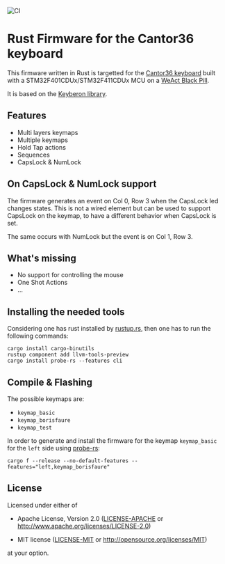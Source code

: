 ![CI](https://github.com/borisfaure/cantor36-rs/actions/workflows/ci.yml/badge.svg)

# Rust Firmware for the Cantor36 keyboard

This firmware written in Rust is targetted for the
[Cantor36 keyboard](https://github.com/borisfaure/cantor36) built with a
STM32F401CDUx/STM32F411CDUx MCU on a [WeAct Black Pill](https://stm32-base.org/boards/STM32F411CEU6-WeAct-Black-Pill-V2.0.html).

It is based on the [Keyberon library](https://github.com/TeXitoi/keyberon).

## Features

- Multi layers keymaps
- Multiple keymaps
- Hold Tap actions
- Sequences
- CapsLock & NumLock

## On CapsLock & NumLock support

The firmware generates an event on Col 0, Row 3 when the CapsLock led changes
states.  This is not a wired element but can be used to support CapsLock on
the keymap, to have a different behavior when CapsLock is set.

The same occurs with NumLock but the event is on Col 1, Row 3.

## What's missing

- No support for controlling the mouse
- One Shot Actions
- ...


## Installing the needed tools

Considering one has rust installed by [rustup.rs](https://rustup.rs), then
one has to run the following commands:

```shell
cargo install cargo-binutils
rustup component add llvm-tools-preview
cargo install probe-rs --features cli
```

## Compile & Flashing

The possible keymaps are:

- `keymap_basic`
- `keymap_borisfaure`
- `keymap_test`


In order to generate and install the firmware for the keymap `keymap_basic`
for the `left` side using [probe-rs](https://probe.rs/):

```shell
cargo f --release --no-default-features --features="left,keymap_borisfaure"
```

## License

Licensed under either of

- Apache License, Version 2.0 ([LICENSE-APACHE](LICENSE-APACHE) or
  http://www.apache.org/licenses/LICENSE-2.0)

- MIT license ([LICENSE-MIT](LICENSE-MIT) or http://opensource.org/licenses/MIT)

at your option.

